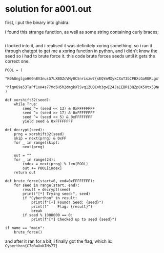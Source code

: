# solution for a001.out
first, i put the binary into ghidra. 

i found this strange function, as well as some string containing curly braces;

```

```

i looked into it, and i realised it was definitely xoring something. so i ran it through chatgpt to get me a xoring function in python, and i didn't know the seed so i had to brute force it. this code brute forces seeds until it gets the correct one.

```
POOL = (
    "K0A8nglgoHG0n8V3nusG7LXBOZcVMy0C5nriszw7{sEQYmMXykCXuT3bCPBXcGaRURLgxfFxksEEoHhImgAvpa2wXJyiUoVCuaP9wMJQp9EzY4HRHZBvDkEaQOYIRF}"
    "hlqn69a53TaPf1uH4s77Mo5H5h2dmgkXlSvq1ZUQCvb3gwI24Ja1EBR13QZp0X50tx5BNq3gWz5e9NMScEje9o8LJmG3rFVYnKQkiqzXdeCyL3RQZXr24FQFTuZeIWSoE"
)

def xorshift32(seed):
    while True:
        seed ^= (seed << 13) & 0xFFFFFFFF
        seed ^= (seed >> 17) & 0xFFFFFFFF
        seed ^= (seed << 5) & 0xFFFFFFFF
        yield seed & 0xFFFFFFFF

def decrypt(seed):
    prng = xorshift32(seed)
    skip = next(prng) & 0xFF
    for _ in range(skip):
        next(prng)

    out = ""
    for _ in range(24):
        index = next(prng) % len(POOL)
        out += POOL[index]
    return out

def brute_force(start=0, end=0xFFFFFFFF):
    for seed in range(start, end):
        result = decrypt(seed)
        print("[*] Trying seed:", seed)
        if "Cyberthon" in result:
            print(f"[+] Found! Seed: {seed}")
            print(f"    Flag: {result}")
            break
        if seed % 1000000 == 0:
            print(f"[*] Checked up to seed {seed}")

if name == "main":
    brute_force()
```

and after it ran for a bit, i finally got the flag, which is:
```Cyberthon{C7oRaXxKIMs7T}```